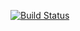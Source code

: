 [![Build Status](https://travis-ci.com/mikecon94/TravisTest.svg?token=URCpSRpUHHY37BWhZ9ky&branch=master)](https://travis-ci.com/mikecon94/TravisTest)
